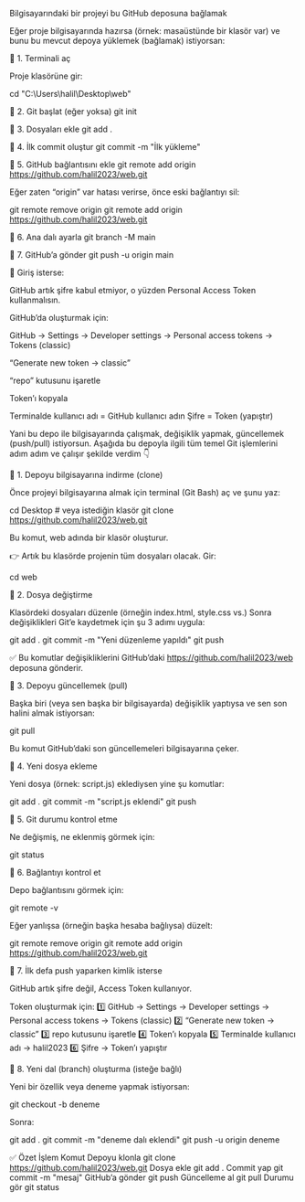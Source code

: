 Bilgisayarındaki bir projeyi bu GitHub deposuna bağlamak

Eğer proje bilgisayarında hazırsa (örnek: masaüstünde bir klasör var) ve bunu bu mevcut depoya yüklemek (bağlamak) istiyorsan:

🔹 1. Terminali aç

Proje klasörüne gir:

cd "C:\Users\halil\Desktop\web"

🔹 2. Git başlat (eğer yoksa)
git init

🔹 3. Dosyaları ekle
git add .

🔹 4. İlk commit oluştur
git commit -m "İlk yükleme"

🔹 5. GitHub bağlantısını ekle
git remote add origin https://github.com/halil2023/web.git


Eğer zaten “origin” var hatası verirse, önce eski bağlantıyı sil:

git remote remove origin
git remote add origin https://github.com/halil2023/web.git

🔹 6. Ana dalı ayarla
git branch -M main

🔹 7. GitHub’a gönder
git push -u origin main

🔑 Giriş isterse:

GitHub artık şifre kabul etmiyor, o yüzden Personal Access Token kullanmalısın.

GitHub’da oluşturmak için:

GitHub → Settings → Developer settings → Personal access tokens → Tokens (classic)

“Generate new token → classic”

“repo” kutusunu işaretle

Token’ı kopyala

Terminalde kullanıcı adı = GitHub kullanıcı adın
Şifre = Token (yapıştır)

Yani bu depo ile bilgisayarında çalışmak, değişiklik yapmak, güncellemek (push/pull) istiyorsun.
Aşağıda bu depoyla ilgili tüm temel Git işlemlerini adım adım ve çalışır şekilde verdim 👇

🔹 1. Depoyu bilgisayarına indirme (clone)

Önce projeyi bilgisayarına almak için terminal (Git Bash) aç ve şunu yaz:

cd Desktop  # veya istediğin klasör
git clone https://github.com/halil2023/web.git


Bu komut, web adında bir klasör oluşturur.

👉 Artık bu klasörde projenin tüm dosyaları olacak.
Gir:

cd web

🔹 2. Dosya değiştirme

Klasördeki dosyaları düzenle (örneğin index.html, style.css vs.)
Sonra değişiklikleri Git’e kaydetmek için şu 3 adımı uygula:

git add .
git commit -m "Yeni düzenleme yapıldı"
git push


✅ Bu komutlar değişikliklerini GitHub’daki https://github.com/halil2023/web deposuna gönderir.

🔹 3. Depoyu güncellemek (pull)

Başka biri (veya sen başka bir bilgisayarda) değişiklik yaptıysa ve sen son halini almak istiyorsan:

git pull


Bu komut GitHub’daki son güncellemeleri bilgisayarına çeker.

🔹 4. Yeni dosya ekleme

Yeni dosya (örnek: script.js) eklediysen yine şu komutlar:

git add .
git commit -m "script.js eklendi"
git push

🔹 5. Git durumu kontrol etme

Ne değişmiş, ne eklenmiş görmek için:

git status

🔹 6. Bağlantıyı kontrol et

Depo bağlantısını görmek için:

git remote -v


Eğer yanlışsa (örneğin başka hesaba bağlıysa) düzelt:

git remote remove origin
git remote add origin https://github.com/halil2023/web.git

🔑 7. İlk defa push yaparken kimlik isterse

GitHub artık şifre değil, Access Token kullanıyor.

Token oluşturmak için:
1️⃣ GitHub → Settings → Developer settings → Personal access tokens → Tokens (classic)
2️⃣ “Generate new token → classic”
3️⃣ repo kutusunu işaretle
4️⃣ Token’ı kopyala
5️⃣ Terminalde kullanıcı adı → halil2023
6️⃣ Şifre → Token’ı yapıştır

🔹 8. Yeni dal (branch) oluşturma (isteğe bağlı)

Yeni bir özellik veya deneme yapmak istiyorsan:

git checkout -b deneme


Sonra:

git add .
git commit -m "deneme dalı eklendi"
git push -u origin deneme

✅ Özet
İşlem	Komut
Depoyu klonla	git clone https://github.com/halil2023/web.git
Dosya ekle	git add .
Commit yap	git commit -m "mesaj"
GitHub’a gönder	git push
Güncelleme al	git pull
Durumu gör	git status
